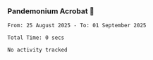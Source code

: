 ### Pandemonium Acrobat 🤸

<!--START_SECTION:waka-->

```all_time
From: 25 August 2025 - To: 01 September 2025

Total Time: 0 secs

No activity tracked
```

<!--END_SECTION:waka-->

